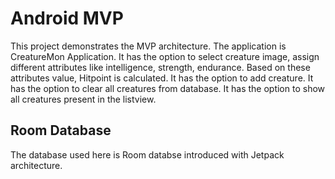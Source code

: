 # Android MVP
This project demonstrates the MVP architecture.
The application is CreatureMon Application.
It has the option to select creature image, assign different attributes like intelligence, strength, endurance. Based on these attributes value, Hitpoint is calculated.
It has the option to add creature. 
It has the option to clear all creatures from database.
It has the option to show all creatures present in the listview.

## Room Database
The database used here is Room databse introduced with Jetpack architecture.
